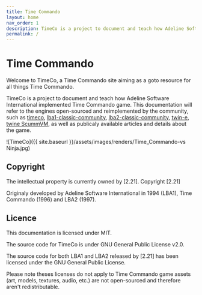 ```yaml
---
title: Time Commando
layout: home
nav_order: 1
description: TimeCo is a project to document and teach how Adeline Software International implemented Time Commando.
permalink: /
---
```


# Time Commando

Welcome to TimeCo, a Time Commando site aiming as a goto resource for all things Time Commando.

TimeCo is a project to document and teach how Adeline Software International implemented Time Commando game. This documentation will refer to the engines open-sourced and reimplemented by the community, such as [timeco](https://github.com/LBALab/timeco), [lba1-classic-community](https://github.com/LBALab/lba1-classic-community), [lba2-classic-community](https://github.com/LBALab/lba2-classic-community), [twin-e](https://github.com/LBALab/twin-e), [twine ScummVM](https://github.com/scummvm/scummvm/tree/master/engines/twine), as well as publicaly available articles and details about the game.

![TimeCo]({{ site.baseurl }}/assets/images/renders/Time_Commando-vs Ninja.jpg)

## Copyright
The intellectual property is currently owned by [2.21]. Copyright [2.21]

Originaly developed by Adeline Software International in 1994 (LBA1), Time Commando (1996) and LBA2 (1997).

## Licence
This documentation is licensed under MIT.

The source code for TimeCo is under GNU General Public License v2.0.

The source code for both LBA1 and LBA2 released by [2.21] has been licensed under the GNU General Public License.

Please note theses licenses do not apply to Time Commando game assets (art, models, textures, audio, etc.) are not open-sourced and therefore aren't redistributable.
